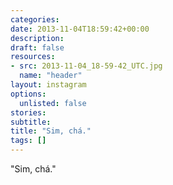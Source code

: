 ```yaml
---
categories:
date: 2013-11-04T18:59:42+00:00
description:
draft: false
resources:
- src: 2013-11-04_18-59-42_UTC.jpg
  name: "header"
layout: instagram
options:
  unlisted: false
stories:
subtitle:
title: "Sim, chá."
tags: []
---
```


"Sim, chá."
